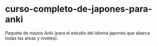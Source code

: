 # curso-completo-de-japones-para-anki
Paquete de mazos Anki (para el estudio del idioma japonés que abarca todas las áreas y niveles).
